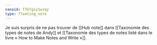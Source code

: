 ```yaml
---
nanoid: ffbfgiy1wzqy
type: fleeting_note
---
```

Je suis surpris de ne pas trouver de [[Hub note]] dans [[Taxonomie des types de notes de Andy]] et [[Taxonomie des types de notes listé dans le livre « How to Make Notes and Write »]].
